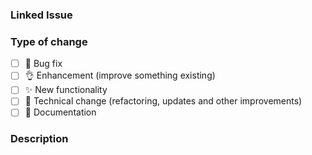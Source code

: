 ### Linked Issue

<!-- If your PR has an issue, please specify it eg Closes #123 -->

### Type of change

<!-- What are you changing? Please put an `x` in all `[ ]` below that match your PR purpose. -->

- [ ] 🐞 Bug fix
- [ ] 👌 Enhancement (improve something existing)
- [ ] ✨ New functionality
- [ ] 🧹 Technical change (refactoring, updates and other improvements)
- [ ] 📜 Documentation

### Description

<!-- Tell us more about your PR -->
